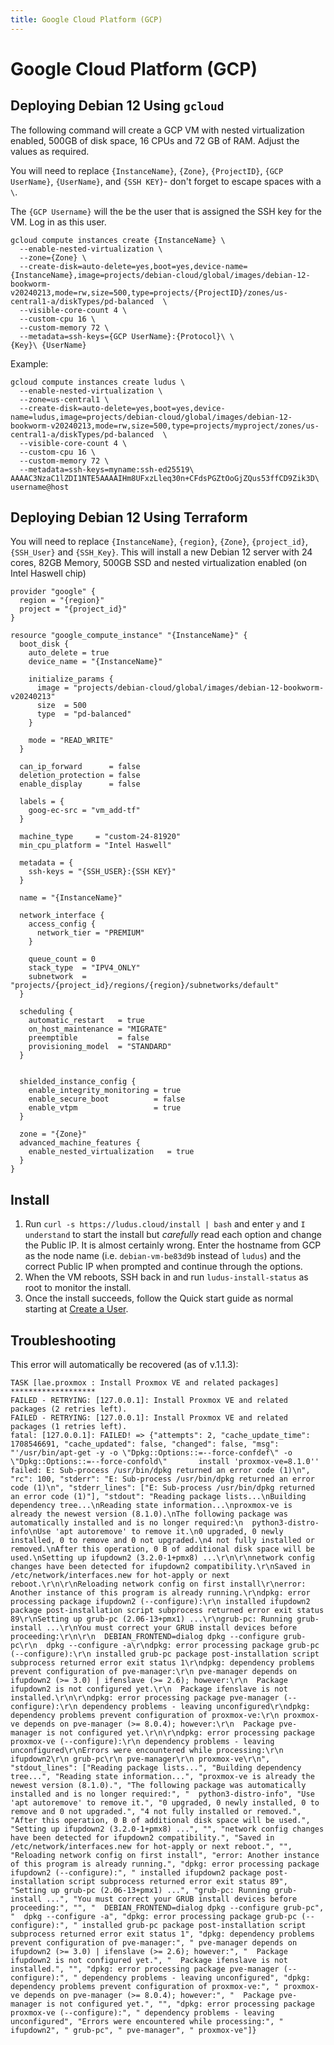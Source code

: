 ```yaml
---
title: Google Cloud Platform (GCP)
---
```


# Google Cloud Platform (GCP)

## Deploying Debian 12 Using `gcloud`

The following command will create a GCP VM with nested virtualization enabled, 500GB of disk space, 16 CPUs and 72 GB of RAM. Adjust the values as required.

You will need to replace `{InstanceName}`, `{Zone}`, `{ProjectID}`, `{GCP UserName}`, `{UserName}`, and `{SSH KEY}`- don't forget to escape spaces with a `\`.

The `{GCP Username}` will the be the user that is assigned the SSH key for the VM. Log in as this user.

```
gcloud compute instances create {InstanceName} \
  --enable-nested-virtualization \
  --zone={Zone} \
  --create-disk=auto-delete=yes,boot=yes,device-name={InstanceName},image=projects/debian-cloud/global/images/debian-12-bookworm-v20240213,mode=rw,size=500,type=projects/{ProjectID}/zones/us-central1-a/diskTypes/pd-balanced  \
  --visible-core-count 4 \
  --custom-cpu 16 \
  --custom-memory 72 \
  --metadata=ssh-keys={GCP UserName}:{Protocol}\ \
{Key}\ {UserName}
```

Example:
```
gcloud compute instances create ludus \
  --enable-nested-virtualization \
  --zone=us-central1 \
  --create-disk=auto-delete=yes,boot=yes,device-name=ludus,image=projects/debian-cloud/global/images/debian-12-bookworm-v20240213,mode=rw,size=500,type=projects/myproject/zones/us-central1-a/diskTypes/pd-balanced  \
  --visible-core-count 4 \
  --custom-cpu 16 \
  --custom-memory 72 \
  --metadata=ssh-keys=myname:ssh-ed25519\ AAAAC3NzaC1lZDI1NTE5AAAAIHm8UFxzLleq30n+CFdsPGZtOoGjZQus53ffCD9Zik3D\ username@host
```

## Deploying Debian 12 Using Terraform

You will need to replace `{InstanceName}`, `{region}`, `{Zone}`, `{project_id}`, `{SSH_User}` and `{SSH_Key}`.
This will install a new Debian 12 server with 24 cores, 82GB Memory, 500GB SSD and nested virtualization enabled (on Intel Haswell chip)

```
provider "google" {
  region = "{region}"
  project = "{project_id}"
}

resource "google_compute_instance" "{InstanceName}" {
  boot_disk {
    auto_delete = true
    device_name = "{InstanceName}"

    initialize_params {
      image = "projects/debian-cloud/global/images/debian-12-bookworm-v20240213"
      size  = 500
      type  = "pd-balanced"
    }

    mode = "READ_WRITE"
  }

  can_ip_forward      = false
  deletion_protection = false
  enable_display      = false

  labels = {
    goog-ec-src = "vm_add-tf"
  }

  machine_type     = "custom-24-81920"
  min_cpu_platform = "Intel Haswell"

  metadata = {
    ssh-keys = "{SSH_USER}:{SSH KEY}"
  }

  name = "{InstanceName}"

  network_interface {
    access_config {
      network_tier = "PREMIUM"
    }

    queue_count = 0
    stack_type  = "IPV4_ONLY"
    subnetwork  = "projects/{project_id}/regions/{region}/subnetworks/default"
  }

  scheduling {
    automatic_restart   = true
    on_host_maintenance = "MIGRATE"
    preemptible         = false
    provisioning_model  = "STANDARD"
  }


  shielded_instance_config {
    enable_integrity_monitoring = true
    enable_secure_boot          = false
    enable_vtpm                 = true
  }

  zone = "{Zone}"
  advanced_machine_features {
    enable_nested_virtualization   = true
  }
}
```

## Install

1. Run `curl -s https://ludus.cloud/install | bash` and enter `y` and `I understand` to start the install but *carefully* read each option and change the Public IP. It is almost certainly wrong. Enter the hostname from GCP as the node name (i.e. `debian-vm-be83d9b` instead of `ludus`) and the correct Public IP when prompted and continue through the options.
2. When the VM reboots, SSH back in and run `ludus-install-status` as root to monitor the install.
3. Once the install succeeds, follow the Quick start guide as normal starting at [Create a User](../quick-start/create-a-user).

## Troubleshooting

This error will automatically be recovered (as of v.1.1.3):

```
TASK [lae.proxmox : Install Proxmox VE and related packages] *******************
FAILED - RETRYING: [127.0.0.1]: Install Proxmox VE and related packages (2 retries left).
FAILED - RETRYING: [127.0.0.1]: Install Proxmox VE and related packages (1 retries left).
fatal: [127.0.0.1]: FAILED! => {"attempts": 2, "cache_update_time": 1708546691, "cache_updated": false, "changed": false, "msg": "'/usr/bin/apt-get -y -o \"Dpkg::Options::=--force-confdef\" -o \"Dpkg::Options::=--force-confold\"       install 'proxmox-ve=8.1.0'' failed: E: Sub-process /usr/bin/dpkg returned an error code (1)\n", "rc": 100, "stderr": "E: Sub-process /usr/bin/dpkg returned an error code (1)\n", "stderr_lines": ["E: Sub-process /usr/bin/dpkg returned an error code (1)"], "stdout": "Reading package lists...\nBuilding dependency tree...\nReading state information...\nproxmox-ve is already the newest version (8.1.0).\nThe following package was automatically installed and is no longer required:\n  python3-distro-info\nUse 'apt autoremove' to remove it.\n0 upgraded, 0 newly installed, 0 to remove and 0 not upgraded.\n4 not fully installed or removed.\nAfter this operation, 0 B of additional disk space will be used.\nSetting up ifupdown2 (3.2.0-1+pmx8) ...\r\n\r\nnetwork config changes have been detected for ifupdown2 compatibility.\r\nSaved in /etc/network/interfaces.new for hot-apply or next reboot.\r\n\r\nReloading network config on first install\r\nerror: Another instance of this program is already running.\r\ndpkg: error processing package ifupdown2 (--configure):\r\n installed ifupdown2 package post-installation script subprocess returned error exit status 89\r\nSetting up grub-pc (2.06-13+pmx1) ...\r\ngrub-pc: Running grub-install ...\r\nYou must correct your GRUB install devices before proceeding:\r\n\r\n  DEBIAN_FRONTEND=dialog dpkg --configure grub-pc\r\n  dpkg --configure -a\r\ndpkg: error processing package grub-pc (--configure):\r\n installed grub-pc package post-installation script subprocess returned error exit status 1\r\ndpkg: dependency problems prevent configuration of pve-manager:\r\n pve-manager depends on ifupdown2 (>= 3.0) | ifenslave (>= 2.6); however:\r\n  Package ifupdown2 is not configured yet.\r\n  Package ifenslave is not installed.\r\n\r\ndpkg: error processing package pve-manager (--configure):\r\n dependency problems - leaving unconfigured\r\ndpkg: dependency problems prevent configuration of proxmox-ve:\r\n proxmox-ve depends on pve-manager (>= 8.0.4); however:\r\n  Package pve-manager is not configured yet.\r\n\r\ndpkg: error processing package proxmox-ve (--configure):\r\n dependency problems - leaving unconfigured\r\nErrors were encountered while processing:\r\n ifupdown2\r\n grub-pc\r\n pve-manager\r\n proxmox-ve\r\n", "stdout_lines": ["Reading package lists...", "Building dependency tree...", "Reading state information...", "proxmox-ve is already the newest version (8.1.0).", "The following package was automatically installed and is no longer required:", "  python3-distro-info", "Use 'apt autoremove' to remove it.", "0 upgraded, 0 newly installed, 0 to remove and 0 not upgraded.", "4 not fully installed or removed.", "After this operation, 0 B of additional disk space will be used.", "Setting up ifupdown2 (3.2.0-1+pmx8) ...", "", "network config changes have been detected for ifupdown2 compatibility.", "Saved in /etc/network/interfaces.new for hot-apply or next reboot.", "", "Reloading network config on first install", "error: Another instance of this program is already running.", "dpkg: error processing package ifupdown2 (--configure):", " installed ifupdown2 package post-installation script subprocess returned error exit status 89", "Setting up grub-pc (2.06-13+pmx1) ...", "grub-pc: Running grub-install ...", "You must correct your GRUB install devices before proceeding:", "", "  DEBIAN_FRONTEND=dialog dpkg --configure grub-pc", "  dpkg --configure -a", "dpkg: error processing package grub-pc (--configure):", " installed grub-pc package post-installation script subprocess returned error exit status 1", "dpkg: dependency problems prevent configuration of pve-manager:", " pve-manager depends on ifupdown2 (>= 3.0) | ifenslave (>= 2.6); however:", "  Package ifupdown2 is not configured yet.", "  Package ifenslave is not installed.", "", "dpkg: error processing package pve-manager (--configure):", " dependency problems - leaving unconfigured", "dpkg: dependency problems prevent configuration of proxmox-ve:", " proxmox-ve depends on pve-manager (>= 8.0.4); however:", "  Package pve-manager is not configured yet.", "", "dpkg: error processing package proxmox-ve (--configure):", " dependency problems - leaving unconfigured", "Errors were encountered while processing:", " ifupdown2", " grub-pc", " pve-manager", " proxmox-ve"]}
```